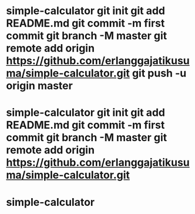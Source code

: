 # simple-calculator git init git add README.md git commit -m first commit git branch -M master git remote add origin https://github.com/erlanggajatikusuma/simple-calculator.git git push -u origin master
# simple-calculator git init git add README.md git commit -m first commit git branch -M master git remote add origin https://github.com/erlanggajatikusuma/simple-calculator.git
# simple-calculator
